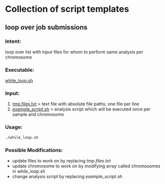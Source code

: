 # Collection of script templates

## loop over job submissions

### Intent:
loop over list with input files for whom to perform same analysis per chromosome
### Executable: 
[while_loop.sh](loop_over_job_submissions/while_loop.sh)
### Input: 
1. [tmp.files.txt](loop_over_job_submissions/tmp.files.txt) > text file with absolute file paths; one file per line
2. [example_script.sh](loop_over_job_submissions/example_script.sh) > analysis script which will be executed once per sample and chromosome

### Usage:
```bash
./while_loop.sh
```

### Possible Modifications:
* update files to work on by replacing *tmp.files.txt*
* update chromosome to work on by modifying array called chromosomes in *while_loop.sh*
* change analysis script by replacing *example_script.sh*